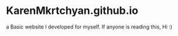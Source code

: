 # KarenMkrtchyan.github.io

a Basic website I developed for myself. If anyone is reading this, Hi :)

